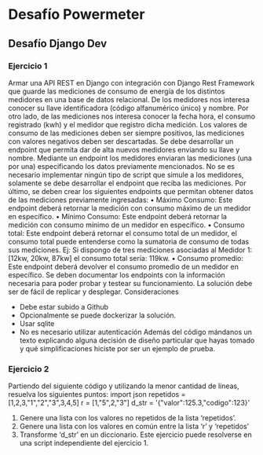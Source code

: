# Desafío Powermeter
## Desafío Django Dev

### Ejercicio 1
Armar una API REST en Django con integración con Django Rest Framework que guarde las mediciones
de consumo de energía de los distintos medidores en una base de datos relacional.
De los medidores nos interesa conocer su llave identificadora (código alfanumérico único) y nombre.
Por otro lado, de las mediciones nos interesa conocer la fecha hora, el consumo registrado (kwh) y el
medidor que registro dicha medición. Los valores de consumo de las mediciones deben ser siempre
positivos, las mediciones con valores negativos deben ser descartadas.
Se debe desarrollar un endpoint que permita dar de alta nuevos medidores enviando su llave y nombre.
Mediante un endpoint los medidores enviaran las mediciones (una por una) especificando los datos
previamente mencionados. No se es necesario implementar ningún tipo de script que simule a los
medidores, solamente se debe desarrollar el endpoint que reciba las mediciones.
Por último, se deben crear los siguientes endpoints que permitan obtener datos de las mediciones
previamente ingresadas:
• Máximo Consumo: Este endpoint deberá retornar la medición con consumo máximo de un
medidor en específico.
• Mínimo Consumo: Este endpoint deberá retornar la medición con consumo mínimo de un
medidor en específico.
• Consumo total: Este endpoint deberá retornar el consumo total de un medidor, el consumo
total puede entenderse como la sumatoria de consumo de todas sus mediciones. Ej: Si dispongo
de tres mediciones asociadas al Medidor 1: [12kw, 20kw, 87kw] el consumo total sería: 119kw.
• Consumo promedio: Este endpoint deberá devolver el consumo promedio de un medidor en
específico.
Se deben documentar los endpoints con la información necesaria para poder probar y testear su
funcionamiento. La solución debe ser de fácil de replicar y desplegar.
Consideraciones
- Debe estar subido a Github
- Opcionalmente se puede dockerizar la solución.
- Usar sqlite
- No es necesario utilizar autenticación
Además del código mándanos un texto explicando alguna decisión de diseño particular que hayas
tomado y qué simplificaciones hiciste por ser un ejemplo de prueba.

### Ejercicio 2
Partiendo del siguiente código y utilizando la menor cantidad de líneas, resuelva los siguientes puntos:
import json
repetidos = [1,2,3,"1","2","3",3,4,5]
r = [1,"5",2,"3"]
d_str = '{"valor":125.3,"codigo":123}'
1. Genere una lista con los valores no repetidos de la lista ‘repetidos’.
2. Genere una lista con los valores en común entre la lista ‘r’ y ‘repetidos’
3. Transforme ‘d_str’ en un diccionario.
Este ejercicio puede resolverse en una script independiente del ejercicio 1.

